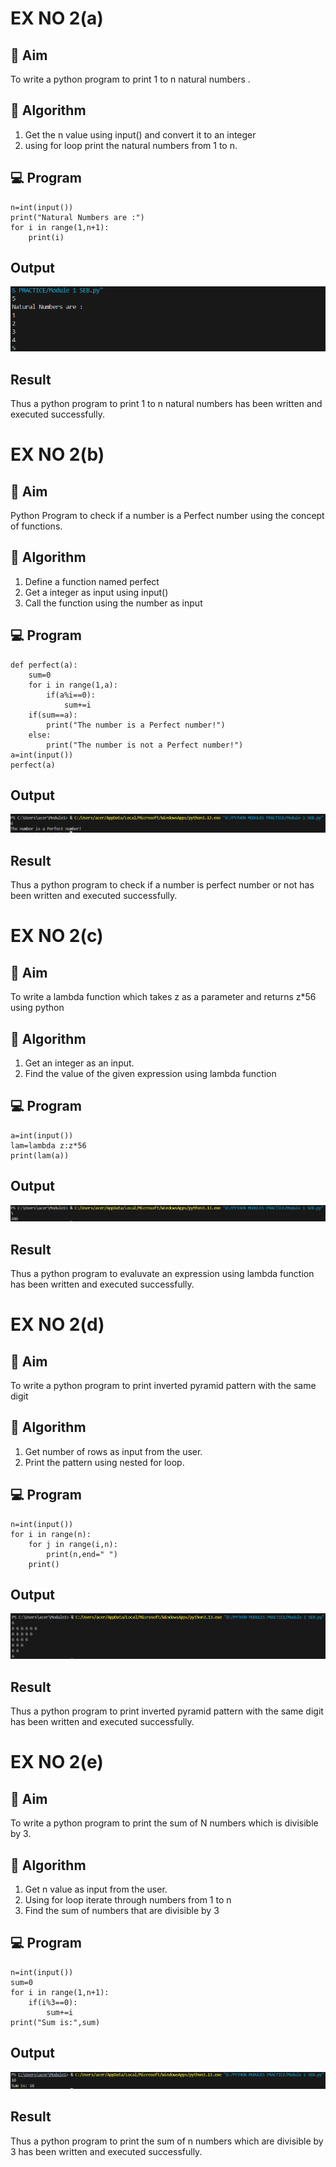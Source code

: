 # EX NO 2(a)
## 🎯 Aim
To write a  python  program to print 1 to n natural numbers .

## 🧠 Algorithm
1. Get the n value using input() and convert it to an integer
2. using for loop print the natural numbers from 1 to n.

## 💻 Program
```
n=int(input())
print("Natural Numbers are :")
for i in range(1,n+1):
    print(i)
```

## Output

![alt text](image.png)

## Result
Thus a python program to print 1 to n natural numbers has been written and executed successfully.


# EX NO 2(b)
## 🎯 Aim
Python Program to check if a number is a Perfect number using the concept of functions.

## 🧠 Algorithm
1. Define a function named perfect
2. Get a integer as input using input()
3. Call the function using the number as input

## 💻 Program
```
def perfect(a):
    sum=0
    for i in range(1,a):
        if(a%i==0):
            sum+=i
    if(sum==a):
        print("The number is a Perfect number!")
    else:
        print("The number is not a Perfect number!")
a=int(input())
perfect(a)
```

## Output

![alt text](image-1.png)

## Result
Thus a python program to check if a number is perfect number or not has been written and executed successfully.


# EX NO 2(c)
## 🎯 Aim
To write a lambda function which takes z as a parameter and returns z*56 using python

## 🧠 Algorithm
1. Get an integer as an input.
2. Find the value of the given expression using lambda function

## 💻 Program
```
a=int(input())
lam=lambda z:z*56
print(lam(a))
```

## Output

![alt text](image-2.png)

## Result
Thus a python program to evaluvate an expression using lambda function has been written and executed successfully.


# EX NO 2(d)
## 🎯 Aim
To write a python program to print inverted pyramid pattern with the same digit

## 🧠 Algorithm
1. Get number of rows as input from the user.
2. Print the pattern using nested for loop.

## 💻 Program
```
n=int(input())
for i in range(n):
    for j in range(i,n):
        print(n,end=" ")
    print()
```

## Output

![alt text](image-3.png)

## Result
Thus a python program to print inverted pyramid pattern with the same digit has been written and executed successfully.

# EX NO 2(e)
## 🎯 Aim
To write a python program to print the sum of N  numbers which is divisible by 3.

## 🧠 Algorithm
1. Get n value as input from the user.
2. Using for loop iterate through numbers from 1 to n 
3. Find the sum of numbers that are divisible by 3

## 💻 Program
```
n=int(input())
sum=0
for i in range(1,n+1):
    if(i%3==0):
        sum+=i
print("Sum is:",sum)
```

## Output

![alt text](image-4.png)

## Result
Thus a python program to print the sum of n numbers which are divisible by 3 has been written and executed successfully.
